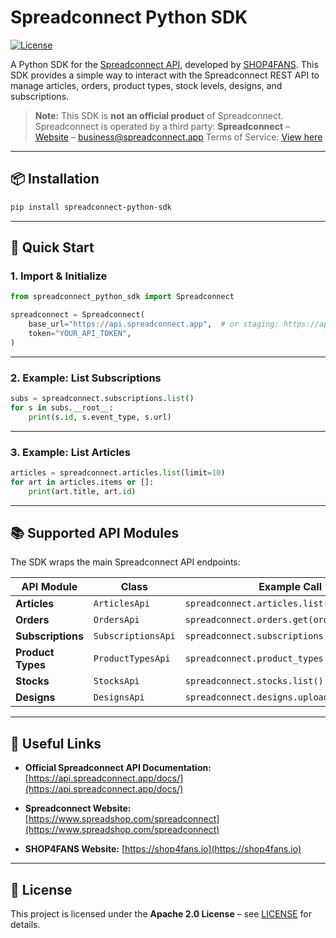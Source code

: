# Spreadconnect Python SDK

[![License](https://img.shields.io/badge/license-Apache%202.0-blue.svg)](LICENSE)

A Python SDK for the [Spreadconnect API](https://api.spreadconnect.app/docs/),
developed by [SHOP4FANS](https://shop4fans.io).
This SDK provides a simple way to interact with the Spreadconnect REST API to manage
articles, orders, product types, stock levels, designs, and subscriptions.

> **Note:** This SDK is **not an official product** of Spreadconnect.
> Spreadconnect is operated by a third party:
> **Spreadconnect** – [Website](https://www.spreadshop.com/spreadconnect) – business@spreadconnect.app
> Terms of Service: [View here](https://faq.spod.com/hc/en-us/articles/360020630280)

---

## 📦 Installation

```bash
pip install spreadconnect-python-sdk
```

---

## 🚀 Quick Start

### 1. Import & Initialize

```python
from spreadconnect_python_sdk import Spreadconnect

spreadconnect = Spreadconnect(
    base_url="https://api.spreadconnect.app",  # or staging: https://api.spreadconnect-staging.app
    token="YOUR_API_TOKEN",
)
```

---

### 2. Example: List Subscriptions

```python
subs = spreadconnect.subscriptions.list()
for s in subs.__root__:
    print(s.id, s.event_type, s.url)
```

---

### 3. Example: List Articles

```python
articles = spreadconnect.articles.list(limit=10)
for art in articles.items or []:
    print(art.title, art.id)
```

---

## 📚 Supported API Modules

The SDK wraps the main Spreadconnect API endpoints:

| API Module        | Class               | Example Call                                   |
| ----------------- | ------------------- | ---------------------------------------------- |
| **Articles**      | `ArticlesApi`       | `spreadconnect.articles.list(limit=10)`        |
| **Orders**        | `OrdersApi`         | `spreadconnect.orders.get(order_id)`           |
| **Subscriptions** | `SubscriptionsApi`  | `spreadconnect.subscriptions.create({...})`    |
| **Product Types** | `ProductTypesApi`   | `spreadconnect.product_types.list()`           |
| **Stocks**        | `StocksApi`         | `spreadconnect.stocks.list()`                  |
| **Designs**       | `DesignsApi`        | `spreadconnect.designs.upload(...)`            |

---

## 🔗 Useful Links

- **Official Spreadconnect API Documentation:**
  [https://api.spreadconnect.app/docs/](https://api.spreadconnect.app/docs/)

- **Spreadconnect Website:**
  [https://www.spreadshop.com/spreadconnect](https://www.spreadshop.com/spreadconnect)

- **SHOP4FANS Website:**
  [https://shop4fans.io](https://shop4fans.io)

---

## 📄 License

This project is licensed under the **Apache 2.0 License** – see [LICENSE](LICENSE) for details.
